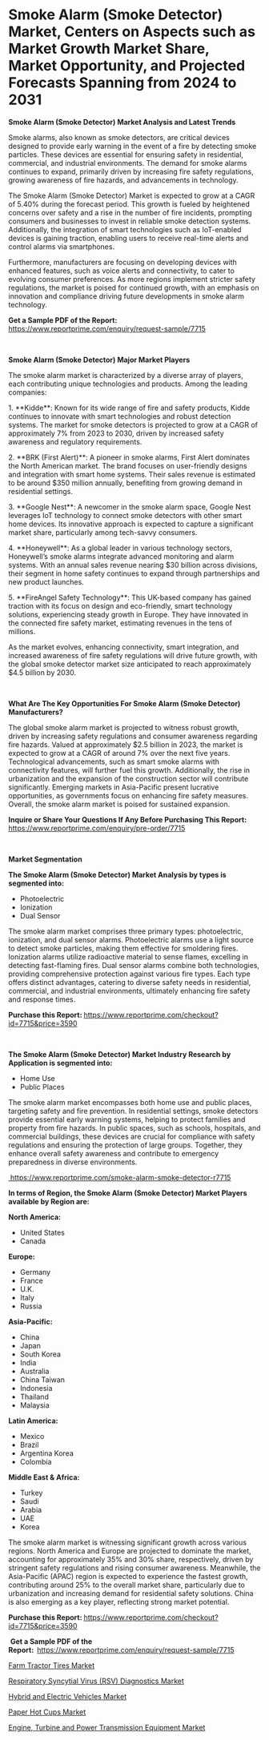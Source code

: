 <p><h1>Smoke Alarm (Smoke Detector) Market, Centers on Aspects such as Market Growth Market Share, Market Opportunity, and Projected Forecasts Spanning from 2024 to 2031</h1></p><p><strong>Smoke Alarm (Smoke Detector) Market Analysis and Latest Trends</strong></p>
<p><p>Smoke alarms, also known as smoke detectors, are critical devices designed to provide early warning in the event of a fire by detecting smoke particles. These devices are essential for ensuring safety in residential, commercial, and industrial environments. The demand for smoke alarms continues to expand, primarily driven by increasing fire safety regulations, growing awareness of fire hazards, and advancements in technology.</p><p>The Smoke Alarm (Smoke Detector) Market is expected to grow at a CAGR of 5.40% during the forecast period. This growth is fueled by heightened concerns over safety and a rise in the number of fire incidents, prompting consumers and businesses to invest in reliable smoke detection systems. Additionally, the integration of smart technologies such as IoT-enabled devices is gaining traction, enabling users to receive real-time alerts and control alarms via smartphones. </p><p>Furthermore, manufacturers are focusing on developing devices with enhanced features, such as voice alerts and connectivity, to cater to evolving consumer preferences. As more regions implement stricter safety regulations, the market is poised for continued growth, with an emphasis on innovation and compliance driving future developments in smoke alarm technology.</p></p>
<p><strong>Get a Sample PDF of the Report:&nbsp;</strong> <a href="https://www.reportprime.com/enquiry/request-sample/7715">https://www.reportprime.com/enquiry/request-sample/7715</a></p>
<p>&nbsp;</p>
<p><strong>Smoke Alarm (Smoke Detector) Major Market Players</strong></p>
<p><p>The smoke alarm market is characterized by a diverse array of players, each contributing unique technologies and products. Among the leading companies:</p><p>1. **Kidde**: Known for its wide range of fire and safety products, Kidde continues to innovate with smart technologies and robust detection systems. The market for smoke detectors is projected to grow at a CAGR of approximately 7% from 2023 to 2030, driven by increased safety awareness and regulatory requirements.</p><p>2. **BRK (First Alert)**: A pioneer in smoke alarms, First Alert dominates the North American market. The brand focuses on user-friendly designs and integration with smart home systems. Their sales revenue is estimated to be around $350 million annually, benefiting from growing demand in residential settings.</p><p>3. **Google Nest**: A newcomer in the smoke alarm space, Google Nest leverages IoT technology to connect smoke detectors with other smart home devices. Its innovative approach is expected to capture a significant market share, particularly among tech-savvy consumers.</p><p>4. **Honeywell**: As a global leader in various technology sectors, Honeywell’s smoke alarms integrate advanced monitoring and alarm systems. With an annual sales revenue nearing $30 billion across divisions, their segment in home safety continues to expand through partnerships and new product launches.</p><p>5. **FireAngel Safety Technology**: This UK-based company has gained traction with its focus on design and eco-friendly, smart technology solutions, experiencing steady growth in Europe. They have innovated in the connected fire safety market, estimating revenues in the tens of millions.</p><p>As the market evolves, enhancing connectivity, smart integration, and increased awareness of fire safety regulations will drive future growth, with the global smoke detector market size anticipated to reach approximately $4.5 billion by 2030.</p></p>
<p>&nbsp;</p>
<p><strong>What Are The Key Opportunities For Smoke Alarm (Smoke Detector) Manufacturers?</strong></p>
<p><p>The global smoke alarm market is projected to witness robust growth, driven by increasing safety regulations and consumer awareness regarding fire hazards. Valued at approximately $2.5 billion in 2023, the market is expected to grow at a CAGR of around 7% over the next five years. Technological advancements, such as smart smoke alarms with connectivity features, will further fuel this growth. Additionally, the rise in urbanization and the expansion of the construction sector will contribute significantly. Emerging markets in Asia-Pacific present lucrative opportunities, as governments focus on enhancing fire safety measures. Overall, the smoke alarm market is poised for sustained expansion.</p></p>
<p><strong>Inquire or Share Your Questions If Any Before Purchasing This Report:</strong> <a href="https://www.reportprime.com/enquiry/pre-order/7715">https://www.reportprime.com/enquiry/pre-order/7715</a></p>
<p>&nbsp;</p>
<p><strong>Market Segmentation</strong></p>
<p><strong>The Smoke Alarm (Smoke Detector) Market Analysis by types is segmented into:</strong></p>
<p><ul><li>Photoelectric</li><li>Ionization</li><li>Dual Sensor</li></ul></p>
<p><p>The smoke alarm market comprises three primary types: photoelectric, ionization, and dual sensor alarms. Photoelectric alarms use a light source to detect smoke particles, making them effective for smoldering fires. Ionization alarms utilize radioactive material to sense flames, excelling in detecting fast-flaming fires. Dual sensor alarms combine both technologies, providing comprehensive protection against various fire types. Each type offers distinct advantages, catering to diverse safety needs in residential, commercial, and industrial environments, ultimately enhancing fire safety and response times.</p></p>
<p><strong>Purchase this Report:&nbsp;</strong><a href="https://www.reportprime.com/checkout?id=7715&price=3590">https://www.reportprime.com/checkout?id=7715&price=3590</a></p>
<p>&nbsp;</p>
<p><strong>The Smoke Alarm (Smoke Detector) Market Industry Research by Application is segmented into:</strong></p>
<p><ul><li>Home Use</li><li>Public Places</li></ul></p>
<p><p>The smoke alarm market encompasses both home use and public places, targeting safety and fire prevention. In residential settings, smoke detectors provide essential early warning systems, helping to protect families and property from fire hazards. In public spaces, such as schools, hospitals, and commercial buildings, these devices are crucial for compliance with safety regulations and ensuring the protection of large groups. Together, they enhance overall safety awareness and contribute to emergency preparedness in diverse environments.</p></p>
<p><a href="https://www.reportprime.com/smoke-alarm-smoke-detector-r7715">&nbsp;https://www.reportprime.com/smoke-alarm-smoke-detector-r7715</a></p>
<p><strong>In terms of Region, the Smoke Alarm (Smoke Detector) Market Players available by Region are:</strong></p>
<p>
    <p> <strong> North America: </strong>
        <ul>
            <li>United States</li>
            <li>Canada</li>
        </ul>
        </p> 
    <p> <strong> Europe: </strong>
        <ul>
            <li>Germany</li>
            <li>France</li>
            <li>U.K.</li>
            <li>Italy</li>
            <li>Russia</li>
        </ul>
        </p> 
    <p> <strong> Asia-Pacific: </strong>
        <ul>
            <li>China</li>
            <li>Japan</li>
            <li>South Korea</li>
            <li>India</li>
            <li>Australia</li>
            <li>China Taiwan</li>
            <li>Indonesia</li>
            <li>Thailand</li>
            <li>Malaysia</li>
        </ul>
        </p> 
    <p> <strong> Latin America: </strong>
        <ul>
            <li>Mexico</li>
            <li>Brazil</li>
            <li>Argentina Korea</li>
            <li>Colombia</li>
        </ul>
        </p> 
    <p> <strong> Middle East & Africa: </strong>
        <ul>
            <li>Turkey</li>
            <li>Saudi</li>
            <li>Arabia</li>
            <li>UAE</li>
            <li>Korea</li>
        </ul>
    </p>
    </p>
<p><p>The smoke alarm market is witnessing significant growth across various regions. North America and Europe are projected to dominate the market, accounting for approximately 35% and 30% share, respectively, driven by stringent safety regulations and rising consumer awareness. Meanwhile, the Asia-Pacific (APAC) region is expected to experience the fastest growth, contributing around 25% to the overall market share, particularly due to urbanization and increasing demand for residential safety solutions. China is also emerging as a key player, reflecting strong market potential.</p></p>
<p><strong>Purchase this Report: </strong><a href="https://www.reportprime.com/checkout?id=7715&price=3590">https://www.reportprime.com/checkout?id=7715&price=3590</a></p>
<p>&nbsp;<strong>Get a Sample PDF of the Report:&nbsp;&nbsp;</strong><a href="https://www.reportprime.com/enquiry/request-sample/7715">https://www.reportprime.com/enquiry/request-sample/7715</a></p>
<p><strong></strong></p>
<p><p><a href="https://www.linkedin.com/pulse/analyzing-key-drivers-farm-tractor-tires-market-trends-future-jcnmc?trackingId=0OXVrWRoSsO%2BBvI%2FIxypyQ%3D%3D">Farm Tractor Tires Market</a></p><p><a href="https://medium.com/@mdalsohelmia44/respiratory-syncytial-virus-rsv-diagnostics-market-investigation-industry-evolution-and-5598dd7efac2">Respiratory Syncytial Virus (RSV) Diagnostics Market</a></p><p><a href="https://www.linkedin.com/pulse/strategic-roadmap-global-hybrid-electric-vehicles-market-insights-cai6c?trackingId=EgKfZH0RTSmnAEsmpxCJdQ%3D%3D">Hybrid and Electric Vehicles Market</a></p><p><a href="https://issuu.com/reportprime-2/docs/paper-hot-cups-market-size-2030.ppt_a0ab6792eb8896">Paper Hot Cups Market</a></p><p><a href="https://medium.com/@garthstehriii/engine-turbine-and-power-transmission-equipment-market-research-report-exploring-market-size-and-90b1a9efef30?postPublishedType=initial">Engine, Turbine and Power Transmission Equipment Market</a></p></p>